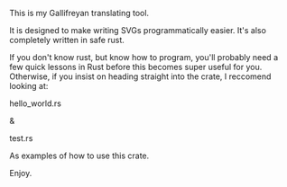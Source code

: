 This is my Gallifreyan translating tool.

It is designed to make writing SVGs programmatically easier. It's also completely written in safe rust.

If you don't know rust, but know how to program, you'll probably need a few quick lessons in Rust before this becomes super useful for you. Otherwise, if you insist on heading straight into the crate, I reccomend looking at:

hello_world.rs 

&

test.rs

As examples of how to use this crate.

Enjoy.

